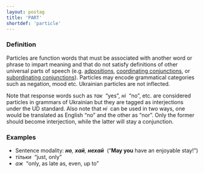 ```yaml
---
layout: postag
title: 'PART'
shortdef: 'particle'
---
```


### Definition

Particles are function words that must be associated with another word or phrase to impart meaning and that do not satisfy definitions of other universal parts of speech (e.g. [adpositions](ADP), [coordinating conjunctions](CCONJ), or [subordinating conjunctions](SCONJ)).  Particles may encode grammatical categories such as negation, mood etc. Ukrainian particles are not inflected.

Note that response words such as _так&nbsp;_ “yes”, _ні&nbsp;_ “no”, etc. are considered particles in grammars of Ukrainian but they are tagged as interjections under the UD standard. Also note that _ні&nbsp;_ can be used in two ways, one would be translated as English “no” and the other as “nor”. Only the former should become interjection, while the latter will stay a conjunction.

### Examples

- Sentence modality: _<b>но</b>, <b>хай</b>, <b>нехай</b>&nbsp;_ (“<b>May you</b> have an enjoyable stay!”)
- _тільки&nbsp;_ “just, only”
- _аж&nbsp;_ “only, as late as, even, up to”
